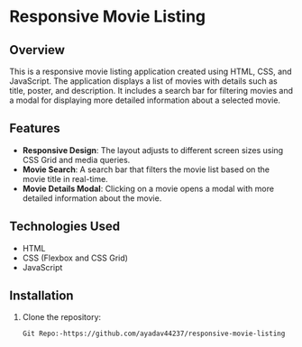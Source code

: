 # Responsive Movie Listing

## Overview

This is a responsive movie listing application created using HTML, CSS, and JavaScript. The application displays a list of movies with details such as title, poster, and description. It includes a search bar for filtering movies and a modal for displaying more detailed information about a selected movie.

## Features

- **Responsive Design**: The layout adjusts to different screen sizes using CSS Grid and media queries.
- **Movie Search**: A search bar that filters the movie list based on the movie title in real-time.
- **Movie Details Modal**: Clicking on a movie opens a modal with more detailed information about the movie.

## Technologies Used

- HTML
- CSS (Flexbox and CSS Grid)
- JavaScript

## Installation

1. Clone the repository:
   ```sh
   Git Repo:-https://github.com/ayadav44237/responsive-movie-listing
